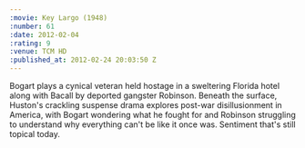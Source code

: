 ```yaml
--- 
:movie: Key Largo (1948)
:number: 61
:date: 2012-02-04
:rating: 9
:venue: TCM HD
:published_at: 2012-02-24 20:03:50 Z
---
```

Bogart plays a cynical veteran held hostage in a sweltering Florida hotel along with Bacall by deported gangster Robinson. Beneath the surface, Huston's crackling suspense drama explores post-war disillusionment in America, with Bogart wondering what he fought for and Robinson struggling to understand why everything can't be like it once was. Sentiment that's still topical today.